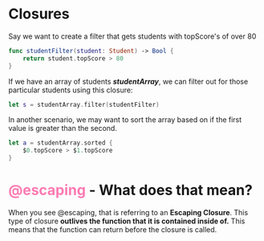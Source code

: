# Closures
Say we want to create a filter that gets students with topScore's of over 80
```swift
func studentFilter(student: Student) -> Bool {					
	return student.topScore > 80
}
```
If we have an array of students ***studentArray***, we can filter out for those particular students using this closure:
```swift
let s = studentArray.filter(studentFilter)
```


In another scenario, we may want to sort the array based on if the first value is greater than the second.
```swift
let a = studentArray.sorted {
	$0.topScore > $1.topScore
}
```

# <span style="color:#fc7bb3">@escaping</span> - What does that mean?
When you see @escaping, that is referring to an **Escaping Closure**. This type of closure **outlives the function that it is contained inside of.** This means that the function can return before the closure is called.

